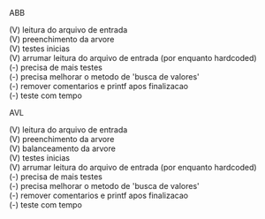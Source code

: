 ABB  
  
(V) leitura do arquivo de entrada  
(V) preenchimento da arvore  
(V) testes inicias  
(V) arrumar leitura do arquivo de entrada (por enquanto hardcoded)  
(-) precisa de mais testes  
(-) precisa melhorar o metodo de 'busca de valores'  
(-) remover comentarios e printf apos finalizacao  
(-) teste com tempo  
  
  
AVL  
  
(V) leitura do arquivo de entrada  
(V) preenchimento da arvore  
(V) balanceamento da arvore  
(V) testes inicias  
(V) arrumar leitura do arquivo de entrada (por enquanto hardcoded)  
(-) precisa de mais testes  
(-) precisa melhorar o metodo de 'busca de valores'  
(-) remover comentarios e printf apos finalizacao  
(-) teste com tempo  
  
